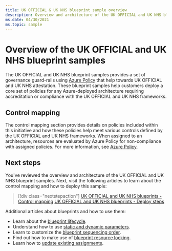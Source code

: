 ```yaml
---
title: UK OFFICIAL & UK NHS blueprint sample overview
description: Overview and architecture of the UK OFFICIAL and UK NHS blueprint samples. This blueprint sample helps customers assess specific controls.
ms.date: 04/30/2021
ms.topic: sample
---
```

# Overview of the UK OFFICIAL and UK NHS blueprint samples

The UK OFFICIAL and UK NHS blueprint samples provides a set of governance guard-rails using [Azure Policy](../../../policy/overview.md)
that help towards UK OFFICIAL and UK NHS attestation. These blueprint samples help customers deploy a
core set of policies for any Azure-deployed architecture requiring accreditation or compliance with
the UK OFFICIAL and UK NHS frameworks.

## Control mapping

The control mapping section provides details on policies included within this initiative and how
these policies help meet various controls defined by the UK OFFICIAL and UK NHS frameworks. When
assigned to an architecture, resources are evaluated by Azure Policy for non-compliance with
assigned policies. For more information, see [Azure Policy](../../../policy/overview.md).

## Next steps

You've reviewed the overview and architecture of the UK OFFICIAL and UK NHS blueprint samples. Next,
visit the following articles to learn about the control mapping and how to deploy this sample:

> [!div class="nextstepaction"]
> [UK OFFICIAL and UK NHS blueprints - Control mapping](./control-mapping.md)
> [UK OFFICIAL and UK NHS blueprints - Deploy steps](./deploy.md)

Additional articles about blueprints and how to use them:

- Learn about the [blueprint lifecycle](../../concepts/lifecycle.md).
- Understand how to use [static and dynamic parameters](../../concepts/parameters.md).
- Learn to customize the [blueprint sequencing order](../../concepts/sequencing-order.md).
- Find out how to make use of [blueprint resource locking](../../concepts/resource-locking.md).
- Learn how to [update existing assignments](../../how-to/update-existing-assignments.md).
